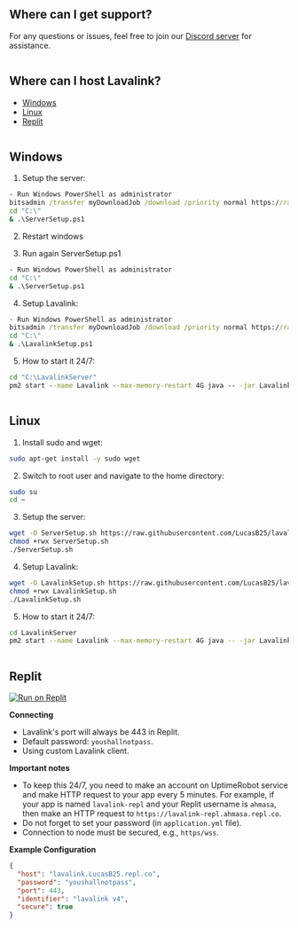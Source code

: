 ## Where can I get support?

For any questions or issues, feel free to join our [Discord server](https://discord.gg/5shqv9Kygv) for assistance.

```

```
## Where can I host Lavalink?

- [Windows](https://github.com/LucasB25/lavalink-server?tab=readme-ov-file#windows)
- [Linux](https://github.com/LucasB25/lavalink-server?tab=readme-ov-file#linux)
- [Replit](https://github.com/LucasB25/lavalink-server?tab=readme-ov-file#replit)

```

```
## Windows 

1. Setup the server:
```cmd
- Run Windows PowerShell as administrator
bitsadmin /transfer myDownloadJob /download /priority normal https://raw.githubusercontent.com/LucasB25/lavalink-server/main/LavalinkWindows/ServerSetup.ps1 C:\ServerSetup.ps1
cd "C:\"
& .\ServerSetup.ps1
```

2. Restart windows

3. Run again ServerSetup.ps1
```cmd
- Run Windows PowerShell as administrator
cd "C:\"
& .\ServerSetup.ps1
```

4. Setup Lavalink:
```cmd
- Run Windows PowerShell as administrator
bitsadmin /transfer myDownloadJob /download /priority normal https://raw.githubusercontent.com/LucasB25/lavalink-server/main/LavalinkWindows/LavalinkSetup.ps1 C:\LavalinkSetup.ps1
cd "C:\"
& .\LavalinkSetup.ps1
```

5. How to start it 24/7:
```cmd
cd "C:\LavalinkServer"
pm2 start --name Lavalink --max-memory-restart 4G java -- -jar Lavalink.jar
```

```

```
## Linux

1. Install sudo and wget:
```bash
sudo apt-get install -y sudo wget 
```

2. Switch to root user and navigate to the home directory:
```bash
sudo su
cd ~
```

3. Setup the server:
```bash
wget -O ServerSetup.sh https://raw.githubusercontent.com/LucasB25/lavalink-server/main/LavalinkLinux/ServerSetup.sh
chmod +rwx ServerSetup.sh
./ServerSetup.sh
```

4. Setup Lavalink:
```bash
wget -O LavalinkSetup.sh https://raw.githubusercontent.com/LucasB25/lavalink-server/main/LavalinkLinux/LavalinkSetup.sh
chmod +rwx LavalinkSetup.sh
./LavalinkSetup.sh
```

5. How to start it 24/7:
```bash
cd LavalinkServer
pm2 start --name Lavalink --max-memory-restart 4G java -- -jar Lavalink.jar
```

```

```
## Replit

[![Run on Replit](https://repl.it/badge/github/LucasB25/lavalink-server)](https://repl.it/github/LucasB25/lavalink-server)

**Connecting**

- Lavalink's port will always be 443 in Replit.
- Default password: `youshallnotpass`.
- Using custom Lavalink client.

**Important notes**


- To keep this 24/7, you need to make an account on UptimeRobot service and make HTTP request to your app every 5 minutes. For example, if your app is named `lavalink-repl` and your Replit username is `ahmasa`, then make an HTTP request to `https://lavalink-repl.ahmasa.repl.co`.
- Do not forget to set your password (in `application.yml` file).
- Connection to node must be secured, e.g., `https/wss`.

**Example Configuration**

```json
{
  "host": "lavalink.LucasB25.repl.co",
  "password": "youshallnotpass",
  "port": 443,
  "identifier": "lavalink v4",     
  "secure": true
}
